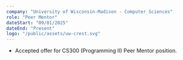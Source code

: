 ```yaml
---
company: "University of Wisconsin-Madison - Computer Sciences"
role: "Peer Mentor"
dateStart: "09/01/2025"
dateEnd: "Present"
logo: "/public/assets/uw-crest.svg"
---
```


- Accepted offer for CS300 (Programming II) Peer Mentor position.
